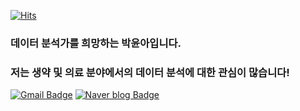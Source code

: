 
[![Hits](https://hits.seeyoufarm.com/api/count/incr/badge.svg?url=https%3A%2F%2Fgithub.com%2Fyoon0309&count_bg=%23000000&title_bg=%2300A5FF&icon=&icon_color=%23E7E7E7&title=hits&edge_flat=false)](https://hits.seeyoufarm.com)


### 데이터 분석가를 희망하는 박윤아입니다. 
### 저는 생약 및 의료 분야에서의 데이터 분석에 대한 관심이 많습니다! 


[![Gmail Badge](https://img.shields.io/badge/Gmail-d14836?style=flat-square&logo=Gmail&logoColor=white&link=mailto:pyi3316@gmail.com)](mailto:pyi3316@gmail.com)
[![Naver blog Badge](https://img.shields.io/badge/-Naver%20blog-brightgreen?style=flat-square&logo=Naver&logoColor=white&link=https://blog.naver.com/pyi3316)]( https://blog.naver.com/pyi3316)



